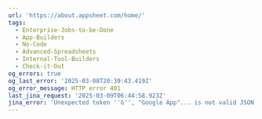 ```yaml
---
url: 'https://about.appsheet.com/home/'
tags:
  - Enterprise-Jobs-to-be-Done
  - App-Builders
  - No-Code
  - Advanced-Spreadsheets
  - Internal-Tool-Builders
  - Check-it-Out
og_errors: true
og_last_error: '2025-03-08T20:39:43.419Z'
og_error_message: HTTP error 401
last_jina_request: '2025-03-09T06:44:58.923Z'
jina_error: 'Unexpected token ''G'', "Google App"... is not valid JSON'
---
```


